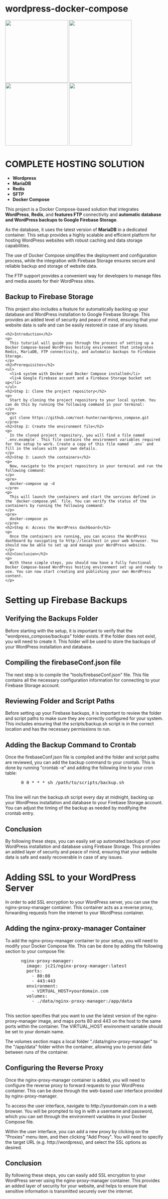 # wordpress-docker-compose
<img src="https://upload.wikimedia.org/wikipedia/commons/9/98/WordPress_blue_logo.svg" height="200" align="left">
<img src="https://upload.wikimedia.org/wikipedia/commons/c/ca/MariaDB_colour_logo.svg" height="200">
<img src="https://upload.wikimedia.org/wikipedia/en/6/6b/Redis_Logo.svg" height="200">
<img src="https://upload.wikimedia.org/wikipedia/commons/4/4e/Docker_%28container_engine%29_logo.svg" height="200">

<h1>COMPLETE HOSTING SOLUTION</h1>
<ul>
<li><b>Wordpress</b></li>
<li><b>MariaDB</b></li>
<li><b>Redis</b></li>
<li><b>SFTP</b></li>
<li><b>Docker Compose</b></li>
</ul>

<p>This project is a Docker Compose-based solution that integrates <b>WordPress</b>, <b>Redis</b>, and <b>features FTP</b> connectivity and <b>automatic database and WordPress backups to Google Firebase Storage</b>.
</p>
<p>As the database, it uses the latest version of <b>MariaDB</b> in a dedicated container. This setup provides a highly scalable and efficient platform for hosting WordPress websites with robust caching and data storage capabilities.
</p>
<p>The use of Docker Compose simplifies the deployment and configuration process, while the integration with Firebase Storage ensures secure and reliable backup and storage of website data. 

The FTP support provides a convenient way for developers to manage files and media assets for their WordPress sites.
</p>

<h2>Backup to Firebase Storage</h2>
    <p>
      This project also includes a feature for automatically backing up your database and WordPress installation to Google Firebase Storage. This provides an added level of security and peace of mind, ensuring that your website data is safe and can be easily restored in case of any issues.
    </p>

    <h2>Introduction</h2>
    <p>
      This tutorial will guide you through the process of setting up a Docker Compose-based WordPress hosting environment that integrates Redis, MariaDB, FTP connectivity, and automatic backups to Firebase Storage.
    </p>
    <h2>Prerequisites</h2>
    <ul>
      <li>A system with Docker and Docker Compose installed</li>
      <li>A Google Firebase account and a Firebase Storage bucket set up</li>
    </ul>
    <h2>Step 1: Clone the project repository</h2>
    <p>
      Start by cloning the project repository to your local system. You can do this by running the following command in your terminal:
    </p>
    <pre>
      git clone https://github.com/root-hunter/wordpress_compose.git
    </pre>
    <h2>Step 2: Create the environment file</h2>
    <p>
      In the cloned project repository, you will find a file named `.env.example`. This file contains the environment variables required for the setup to work. Create a copy of this file named `.env` and fill in the values with your own details.
    </p>
    <h2>Step 3: Launch the containers</h2>
    <p>
      Now, navigate to the project repository in your terminal and run the following command:
    </p>
    <pre>
      docker-compose up -d
    </pre>
    <p>
      This will launch the containers and start the services defined in the `docker-compose.yml` file. You can verify the status of the containers by running the following command:
    </p>
    <pre>
      docker-compose ps
    </pre>
    <h2>Step 4: Access the WordPress dashboard</h2>
    <p>
      Once the containers are running, you can access the WordPress dashboard by navigating to http://localhost in your web browser. You should now be able to set up and manage your WordPress website.
    </p>
    <h2>Conclusion</h2>
    <p>
      With these simple steps, you should now have a fully functional Docker Compose-based WordPress hosting environment set up and ready to use. You can now start creating and publishing your own WordPress content.
    </p>
  <h1>Setting up Firebase Backups</h1>
    <h2>Verifying the Backups Folder</h2>
    <p>
      Before starting with the setup, it is important to verify that the "wordpress_compose/backups" folder exists. If the folder does not exist, you will need to create it. This folder will be used to store the backups of your WordPress installation and database.
    </p>
    <h2>Compiling the firebaseConf.json file</h2>
    <p>
      The next step is to compile the "tools/firebaseConf.json" file. This file contains all the necessary configuration information for connecting to your Firebase Storage account.
    </p>
    <h2>Reviewing Folder and Script Paths</h2>
    <p>
      Before setting up your Firebase backups, it is important to review the folder and script paths to make sure they are correctly configured for your system. This includes ensuring that the scripts/backup.sh script is in the correct location and has the necessary permissions to run.
    </p>
    <h2>Adding the Backup Command to Crontab</h2>
    <p>
      Once the firebaseConf.json file is compiled and the folder and script paths are reviewed, you can add the backup command to your crontab. This is done by running "crontab -e" and adding the following line to your cron table:
    </p>
    <pre>
      0 0 * * * sh /path/to/scripts/backup.sh
    </pre>
    <p>
      This line will run the backup.sh script every day at midnight, backing up your WordPress installation and database to your Firebase Storage account. You can adjust the timing of the backup as needed by modifying the crontab entry.
    </p>
    <h2>Conclusion</h2>
    <p>
      By following these steps, you can easily set up automated backups of your WordPress installation and database using Firebase Storage. This provides an added layer of security and peace of mind, ensuring that your website data is safe and easily recoverable in case of any issues.
    </p>
      <h1>Adding SSL to your WordPress Server</h1>
    <p>
      In order to add SSL encryption to your WordPress server, you can use the nginx-proxy-manager container. This container acts as a reverse proxy, forwarding requests from the internet to your WordPress container.
    </p>
    <h2>Adding the nginx-proxy-manager Container</h2>
    <p>
      To add the nginx-proxy-manager container to your setup, you will need to modify your Docker Compose file. This can be done by adding the following section to your compose file:
    </p>
    <pre>
      nginx-proxy-manager:
        image: jc21/nginx-proxy-manager:latest
        ports:
          - 80:80
          - 443:443
        environment:
          - VIRTUAL_HOST=yourdomain.com
        volumes:
          - ./data/nginx-proxy-manager:/app/data
    </pre>
    <p>
      This section specifies that you want to use the latest version of the nginx-proxy-manager image, and maps ports 80 and 443 on the host to the same ports within the container. The VIRTUAL_HOST environment variable should be set to your domain name.
    </p>
    <p>
      The volumes section maps a local folder "./data/nginx-proxy-manager" to the "/app/data" folder within the container, allowing you to persist data between runs of the container.
    </p>
    <h2>Configuring the Reverse Proxy</h2>
    <p>
      Once the nginx-proxy-manager container is added, you will need to configure the reverse proxy to forward requests to your WordPress container. This can be done through the web-based user interface provided by nginx-proxy-manager.
    </p>
    <p>
      To access the user interface, navigate to http://yourdomain.com in a web browser. You will be prompted to log in with a username and password, which you can set through the environment variables in your Docker Compose file.
    </p>
    <p>
      Within the user interface, you can add a new proxy by clicking on the "Proxies" menu item, and then clicking "Add Proxy". You will need to specify the target URL (e.g. http://wordpress), and select the SSL options as desired.
    </p>
    <h2>Conclusion</h2>
    <p>
      By following these steps, you can easily add SSL encryption to your WordPress server using the nginx-proxy-manager container. This provides an added layer of security for your website, and helps to ensure that sensitive information is transmitted securely over the internet.
    </p>
